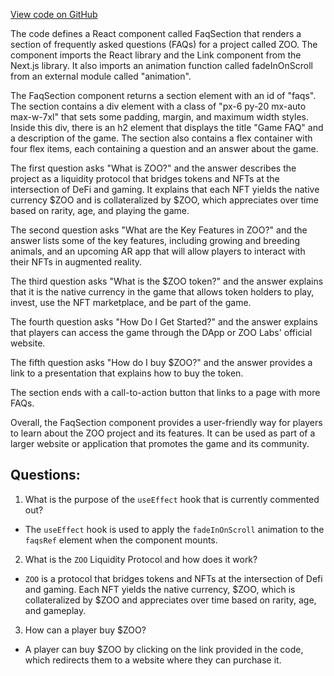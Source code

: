 [View code on GitHub](zoo-labs/zoo/blob/master/core/src/pages/home/FaqSection.tsx)

The code defines a React component called FaqSection that renders a section of frequently asked questions (FAQs) for a project called ZOO. The component imports the React library and the Link component from the Next.js library. It also imports an animation function called fadeInOnScroll from an external module called "animation".

The FaqSection component returns a section element with an id of "faqs". The section contains a div element with a class of "px-6 py-20 mx-auto max-w-7xl" that sets some padding, margin, and maximum width styles. Inside this div, there is an h2 element that displays the title "Game FAQ" and a description of the game. The section also contains a flex container with four flex items, each containing a question and an answer about the game.

The first question asks "What is ZOO?" and the answer describes the project as a liquidity protocol that bridges tokens and NFTs at the intersection of DeFi and gaming. It explains that each NFT yields the native currency $ZOO and is collateralized by $ZOO, which appreciates over time based on rarity, age, and playing the game.

The second question asks "What are the Key Features in ZOO?" and the answer lists some of the key features, including growing and breeding animals, and an upcoming AR app that will allow players to interact with their NFTs in augmented reality.

The third question asks "What is the $ZOO token?" and the answer explains that it is the native currency in the game that allows token holders to play, invest, use the NFT marketplace, and be part of the game.

The fourth question asks "How Do I Get Started?" and the answer explains that players can access the game through the DApp or ZOO Labs' official website.

The fifth question asks "How do I buy $ZOO?" and the answer provides a link to a presentation that explains how to buy the token.

The section ends with a call-to-action button that links to a page with more FAQs.

Overall, the FaqSection component provides a user-friendly way for players to learn about the ZOO project and its features. It can be used as part of a larger website or application that promotes the game and its community.
## Questions: 
 1. What is the purpose of the `useEffect` hook that is currently commented out?
- The `useEffect` hook is used to apply the `fadeInOnScroll` animation to the `faqsRef` element when the component mounts.
2. What is the `ZOO` Liquidity Protocol and how does it work?
- `ZOO` is a protocol that bridges tokens and NFTs at the intersection of Defi and gaming. Each NFT yields the native currency, $ZOO, which is collateralized by $ZOO and appreciates over time based on rarity, age, and gameplay.
3. How can a player buy $ZOO?
- A player can buy $ZOO by clicking on the link provided in the code, which redirects them to a website where they can purchase it.
